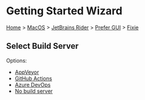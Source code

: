 <!--
GENERATED FILE - DO NOT EDIT
This file was generated by [MarkdownSnippets](https://github.com/SimonCropp/MarkdownSnippets).
Source File: /docs/mdsource/wiz/MacOS_Rider_Gui_Fixie.source.md
To change this file edit the source file and then run MarkdownSnippets.
-->

# Getting Started Wizard

[Home](/docs/wiz/readme.md) > [MacOS](MacOS.md) > [JetBrains Rider](MacOS_Rider.md) > [Prefer GUI](MacOS_Rider_Gui.md) > [Fixie](MacOS_Rider_Gui_Fixie.md)

## Select Build Server

Options:
 * [AppVeyor](MacOS_Rider_Gui_Fixie_AppVeyor.md)
 * [GitHub Actions](MacOS_Rider_Gui_Fixie_GitHubActions.md)
 * [Azure DevOps](MacOS_Rider_Gui_Fixie_AzureDevOps.md)
 * [No build server](MacOS_Rider_Gui_Fixie_None.md)

